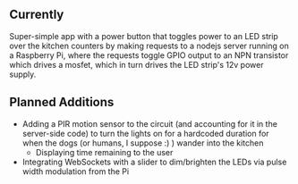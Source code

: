 ## Currently

Super-simple app with a power button that toggles power to an LED strip over the kitchen counters by making requests to a nodejs server running on a Raspberry Pi, where the requests toggle GPIO output to an NPN transistor which drives a mosfet, which in turn drives the LED strip's 12v power supply.

## Planned Additions

* Adding a PIR motion sensor to the circuit (and accounting for it in the server-side code) to turn the lights on for a hardcoded duration for when the dogs (or humans, I suppose :) ) wander into the kitchen
  * Displaying time remaining to the user
* Integrating WebSockets with a slider to dim/brighten the LEDs via pulse width modulation from the Pi
